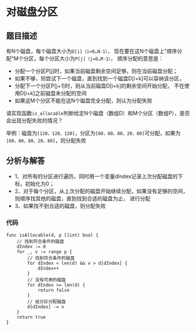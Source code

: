 # 对磁盘分区
## 题目描述
有N个磁盘，每个磁盘大小为``D[i]（i=0…N-1）``，
现在要在这N个磁盘上"顺序分配"M个分区，每个分区大小为``P[j]（j=0…M-1）``，
顺序分配的意思是：
* 分配一个分区P[j]时，如果当前磁盘剩余空间足够，则在当前磁盘分配；
* 如果不够，则尝试下一个磁盘，直到找到一个磁盘D[i+k]可以容纳该分区，
* 分配下一个分区P[j+1]时，则从当前磁盘D[i+k]的剩余空间开始分配，
不在使用D[i+k]之前磁盘未分配的空间
* 如果这M个分区不能在这N个磁盘完全分配，则认为分配失败

请实现函数``is_allocable``判断给定N个磁盘（数组D）和M个分区（数组P），是否会出现分配失败的情况？

举例：磁盘为``[120，120，120]``，分区为``[60，60，80，20，80]``可分配，如果为``[60，80，80，20，80]``，则分配失败

## 分析与解答
* 1、对所有的分区进行遍历，同时用一个变量dIndex记录上次分配磁盘的下标，初始化为0；
* 2、对于每个分区，从上次分配的磁盘开始继续分配，如果没有足够的空间，则顺序找其他的磁盘，直到找到合适的磁盘为止，
进行分配
* 3、如果找不到合适的磁盘，则分配失败

### 代码
```golang
func isAllocable(d, p []int) bool {
	// 找到符合条件的磁盘
	dIndex := 0
	for _, v := range p {
		// 找到符合条件的磁盘
		for dIndex < len(d) && v > d[dIndex] {
			dIndex++
		}
		// 没有可用的磁盘
		for dIndex >= len(d) {
			return false
		}
		// 给分区分配磁盘
		d[dIndex] -= v
	}
	return true
}
```